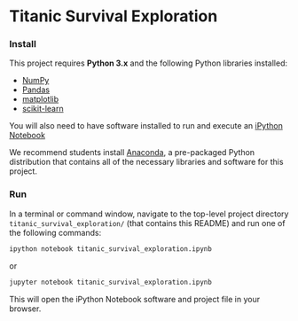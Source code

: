 
# Titanic Survival Exploration

### Install

This project requires **Python 3.x** and the following Python libraries installed:

- [NumPy](http://www.numpy.org/)
- [Pandas](http://pandas.pydata.org)
- [matplotlib](http://matplotlib.org/)
- [scikit-learn](http://scikit-learn.org/stable/)

You will also need to have software installed to run and execute an [iPython Notebook](http://ipython.org/notebook.html)

We recommend students install [Anaconda](https://www.continuum.io/downloads), a pre-packaged Python distribution that contains all of the necessary libraries and software for this project. 

### Run

In a terminal or command window, navigate to the top-level project directory `titanic_survival_exploration/` (that contains this README) and run one of the following commands:

```bash
ipython notebook titanic_survival_exploration.ipynb
```  
or
```bash
jupyter notebook titanic_survival_exploration.ipynb
```

This will open the iPython Notebook software and project file in your browser.

